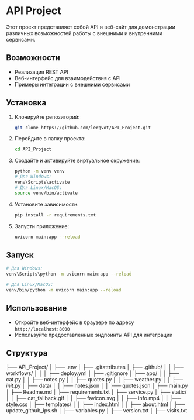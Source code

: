 # API Project

Этот проект представляет собой API и веб-сайт для демонстрации различных возможностей работы с внешними и внутренними сервисами.

## Возможности

- Реализация REST API
- Веб-интерфейс для взаимодействия с API
- Примеры интеграции с внешними сервисами

## Установка

1. Клонируйте репозиторий:
    ```bash
    git clone https://github.com/lergvot/API_Project.git
    ```
2. Перейдите в папку проекта:
    ```bash
    cd API_Project
    ```
3. Создайте и активируйте виртуальное окружение:
    ```bash
    python -m venv venv
    # Для Windows:
    venv\Scripts\activate
    # Для Linux/MacOS:
    source venv/bin/activate
    ```
4. Установите зависимости:
    ```bash
    pip install -r requirements.txt
    ```
4. Запусти приложение:
    ```bash
    uvicorn main:app --reload
    ```

## Запуск
```bash
# Для Windows:
venv\Scripts\python -m uvicorn main:app --reload

# Для Linux/MacOS:
venv/bin/python -m uvicorn main:app --reload
```

## Использование

- Откройте веб-интерфейс в браузере по адресу `http://localhost:8000`
- Используйте предоставленные эндпоинты API для интеграции

## Структура

├── API_Project/
│   ├── .env
│   ├── .gitattributes
│   ├── .github/
│   │   ├── workflows/
│   │   │   ├── deploy.yml
│   ├── .gitignore
│   ├── app/
│   │   ├── cat.py
│   │   ├── notes.py
│   │   ├── quotes.py
│   │   ├── weather.py
│   │   ├── _init_.py
│   ├── data/
│   │   ├── notes.json
│   │   ├── quotes.json
│   ├── main.py
│   ├── Readme.md
│   ├── requirements.txt
│   ├── service.py
│   ├── static/
│   │   ├── cat_fallback.gif
│   │   ├── favicon.svg
│   │   ├── info.mp4
│   │   ├── style.css
│   ├── templates/
│   │   ├── index.html
│   │   ├── about.html
│   ├── update_github_ips.sh
│   ├── variables.py
│   ├── version.txt
│   ├── visits.txt

